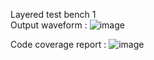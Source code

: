 Layered test bench 1\
Output waveform :
![image](https://github.com/venkatraghavv/ffvdd_a1/assets/121925910/6916423e-cb97-483c-88d7-b23ea84dd76d)

Code coverage report :
![image](https://github.com/venkatraghavv/ffvdd_a1/assets/121925910/cded8758-7fac-4abc-a0b6-d256bc5acd74)
